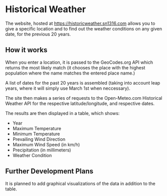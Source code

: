 # Historical Weather

The website, hosted at https://historicweather.sn1316.com allows you to give a specific location and to find out the weather conditions on any given date, for the previous 20 years.

## How it works

When you enter a location, it is passed to the GeoCodes.org API which returns the most likely match (it chooses the place with the highest population where the name matches the entered place name.)

A list of dates for the past 20 years is assembled (taking into account leap years, where it will simply use March 1st when neccessary).

The site then makes a series of requests to the Open-Meteo.com Historical Weather API for the respective latitude/longitude, and respective dates.

The results are then displayed in a table, which shows:

- Year
- Maximum Temperature
- Minimum Temperature
- Prevailing Wind Direction
- Maximum Wind Speed (in km/h)
- Precipitation (in millimeters)
- Weather Condition

## Further Development Plans

It is planned to add graphical visualizations of the data in addition to the table.
